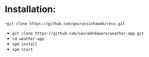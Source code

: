 # Installation:
-`git clone https://github.com/gauravsinhaweb/reco.git`
- `git clone https://github.com/saurabhdaware/weather-app.git`
- `cd weather-app`
- `npm install`
- `npm start`
